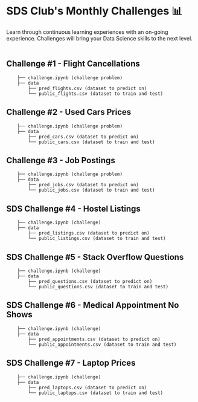 # SDS Club's Monthly Challenges 📊
Learn through continuous learning experiences with an on-going experience. Challenges will bring your Data Science skills to the next level.<br /><br />

## **Challenge #1** - Flight Cancellations

```
    ├── challenge.ipynb (challenge problem)
    ├── data
        ├── pred_flights.csv (dataset to predict on)
        └── public_flights.csv (dataset to train and test)
```

## **Challenge #2** - Used Cars Prices

```
    ├── challenge.ipynb (challenge problem)
    ├── data
        ├── pred_cars.csv (dataset to predict on)
        └── public_cars.csv (dataset to train and test)
```

## **Challenge #3** - Job Postings

```
    ├── challenge.ipynb (challenge problem)
    ├── data
        ├── pred_jobs.csv (dataset to predict on)
        └── public_jobs.csv (dataset to train and test)
```

## **SDS Challenge #4** - Hostel Listings

```
    ├── challenge.ipynb (challenge)
    ├── data
        ├── pred_listings.csv (dataset to predict on)
        └── public_listings.csv (dataset to train and test)
```
## **SDS Challenge #5** - Stack Overflow Questions

```
    ├── challenge.ipynb (challenge)
    ├── data
        ├── pred_questions.csv (dataset to predict on)
        └── public_questions.csv (dataset to train and test)
```

## **SDS Challenge #6** - Medical Appointment No Shows

```
    ├── challenge.ipynb (challenge)
    ├── data
        ├── pred_appointments.csv (dataset to predict on)
        └── public_appointments.csv (dataset to train and test)
```

## **SDS Challenge #7** - Laptop Prices

```
    ├── challenge.ipynb (challenge)
    ├── data
        ├── pred_laptops.csv (dataset to predict on)
        └── public_laptops.csv (dataset to train and test)
```
